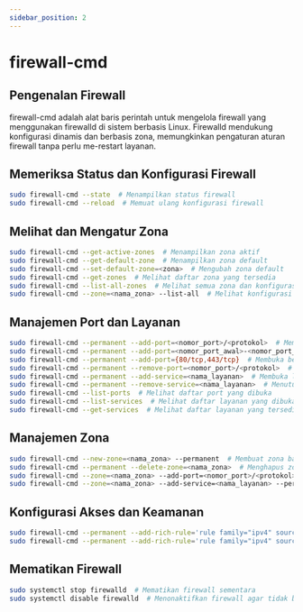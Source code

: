 ```yaml
---
sidebar_position: 2
---
```


# firewall-cmd

## Pengenalan Firewall
firewall-cmd adalah alat baris perintah untuk mengelola firewall yang menggunakan firewalld di sistem berbasis Linux. Firewalld mendukung konfigurasi dinamis dan berbasis zona, memungkinkan pengaturan aturan firewall tanpa perlu me-restart layanan.

## Memeriksa Status dan Konfigurasi Firewall
```bash
sudo firewall-cmd --state  # Menampilkan status firewall
sudo firewall-cmd --reload  # Memuat ulang konfigurasi firewall
```

## Melihat dan Mengatur Zona
```bash
sudo firewall-cmd --get-active-zones  # Menampilkan zona aktif
sudo firewall-cmd --get-default-zone  # Menampilkan zona default
sudo firewall-cmd --set-default-zone=<zona>  # Mengubah zona default
sudo firewall-cmd --get-zones  # Melihat daftar zona yang tersedia
sudo firewall-cmd --list-all-zones  # Melihat semua zona dan konfigurasinya
sudo firewall-cmd --zone=<nama_zona> --list-all  # Melihat konfigurasi zona tertentu
```

## Manajemen Port dan Layanan
```bash
sudo firewall-cmd --permanent --add-port=<nomor_port>/<protokol>  # Membuka satu port
sudo firewall-cmd --permanent --add-port=<nomor_port_awal>-<nomor_port_akhir>/<protokol>  # Membuka rentang port
sudo firewall-cmd --permanent --add-port={80/tcp,443/tcp}  # Membuka beberapa port sekaligus
sudo firewall-cmd --permanent --remove-port=<nomor_port>/<protokol>  # Menutup port
sudo firewall-cmd --permanent --add-service=<nama_layanan>  # Membuka layanan
sudo firewall-cmd --permanent --remove-service=<nama_layanan>  # Menutup layanan
sudo firewall-cmd --list-ports  # Melihat daftar port yang dibuka
sudo firewall-cmd --list-services  # Melihat daftar layanan yang dibuka
sudo firewall-cmd --get-services  # Melihat daftar layanan yang tersedia untuk ditambahkan
```

## Manajemen Zona
```bash
sudo firewall-cmd --new-zone=<nama_zona> --permanent  # Membuat zona baru
sudo firewall-cmd --permanent --delete-zone=<nama_zona>  # Menghapus zona
sudo firewall-cmd --zone=<nama_zona> --add-port=<nomor_port>/<protokol> --permanent  # Menambahkan port ke zona
sudo firewall-cmd --zone=<nama_zona> --add-service=<nama_layanan> --permanent  # Menambahkan layanan ke zona
```

## Konfigurasi Akses dan Keamanan
```bash
sudo firewall-cmd --permanent --add-rich-rule='rule family="ipv4" source address="192.168.1.10" port port="80" protocol="tcp" accept'  # Mengizinkan akses dari IP tertentu
sudo firewall-cmd --permanent --add-rich-rule='rule family="ipv4" source address="192.168.1.10" drop'  # Memblokir alamat IP tertentu
```

## Mematikan Firewall
```bash
sudo systemctl stop firewalld  # Mematikan firewall sementara
sudo systemctl disable firewalld  # Menonaktifkan firewall agar tidak berjalan saat boot
```